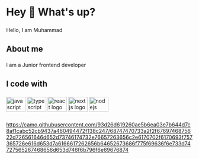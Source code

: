 <h1 align="left">Hey 👋 What's up?</h1>

###

<p align="left">Hello, I am Muhammad</p>

###

<h2 align="left">About me</h2>

###

<p align="left">I am a Junior frontend developer</p>

###

<h2 align="left">I code with</h2>

###

<div align="left">
  <img src="https://cdn.jsdelivr.net/gh/devicons/devicon/icons/javascript/javascript-original.svg" height="40" width="52" alt="javascript logo"  />
  <img src="https://cdn.jsdelivr.net/gh/devicons/devicon/icons/typescript/typescript-original.svg" height="40" width="52" alt="typescript logo"  />
  <img src="https://cdn.jsdelivr.net/gh/devicons/devicon/icons/react/react-original.svg" height="40" width="52" alt="react logo"  />
  <img src="https://cdn.jsdelivr.net/gh/devicons/devicon/icons/nextjs/nextjs-original.svg" height="40" width="52" alt="nextjs logo"  />
  <img src="https://cdn.jsdelivr.net/gh/devicons/devicon/icons/nodejs/nodejs-original.svg" height="40" width="52" alt="nodejs logo"  />
</div>

###
https://camo.githubusercontent.com/93d26d619260ae5b6ea03e7b644d7c8af1cabc52cb9437a460494472f138c247/68747470733a2f2f6769746875622d726561646d652d73746174732e76657263656c2e6170702f6170693f757365726e616d653d7a6166617262656b64652673686f775f69636f6e733d74727565267468656d653d746f6b796f6e69676874
